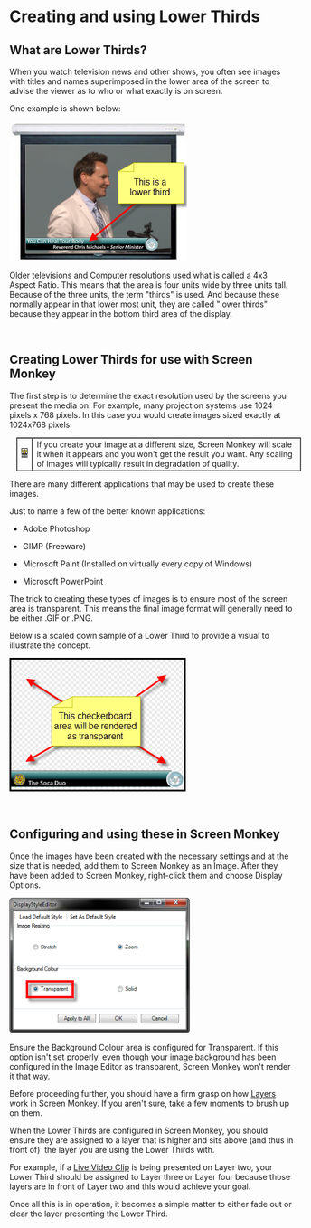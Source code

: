 <h1>Creating and using Lower Thirds</h1>
<h2>What are Lower Thirds?</h2>
<p>When you watch television news and other shows, you often see images 
 with titles and names superimposed in the lower area of the screen to 
 advise the viewer as to who or what exactly is on screen. </p>
<p>One example is shown below:</p>
<p class="hcp2"><img src="../../images/LowerThird.png" alt="" border="0" class="hcp3"></p>
<p>Older televisions and Computer resolutions used what is called a 4x3 
 Aspect Ratio. This means that the area is four units wide by three units 
 tall. Because of the three units, the term &quot;thirds&quot; is used. 
 And because these normally appear in that lower most unit, they are called 
 &quot;lower thirds&quot; because they appear in the bottom third area 
 of the display.</p>
<p>&#160;</p>
<h2>Creating Lower Thirds for use with Screen Monkey</h2>
<p>The first step is to determine the exact resolution used by the screens 
 you present the media on. For example, many projection systems use 1024 
 pixels x 768 pixels. In this case you would create images sized exactly 
 at 1024x768 pixels.</p>
<table style="margin-left: 12px; border-collapse: separate; border-collapse: separate;" 
		 cellspacing="0" border="1">
	<col>
	<col>
	<tr>
		<td><img src="../../images/Noteimage.png" alt="" border="0" class="hcp3"></td>
		<td>If you create your image at a different size, Screen Monkey 
		 will scale it when it appears and you won't get the result you 
		 want. Any scaling of images will typically result in degradation 
		 of quality.</td>
	</tr>
</table>
<p>There are many different applications that may be used to create these 
 images.</p>
<p>Just to name a few of the better known applications:</p>
<ul type="disc">
	<li><p>Adobe Photoshop</p></li>
	<li><p>GIMP (Freeware)</p></li>
	<li><p>Microsoft Paint (Installed on virtually every copy of Windows)</p></li>
	<li><p>Microsoft PowerPoint</p></li>
</ul>
<p>The trick to creating these types of images is to ensure most of the 
 screen area is transparent. This means the final image format will generally 
 need to be either .GIF or .PNG. </p>
<p>Below is a scaled down sample of a Lower Third to provide a visual to 
 illustrate the concept.</p>
<p class="hcp2"><img src="../../images/LowerThirdExample.png" alt="" border="0" class="hcp3"></p>
<p>&#160;</p>
<h2>Configuring and using these in Screen Monkey</h2>
<p>Once the images have been created with the necessary settings and at 
 the size that is needed, add them to Screen Monkey as an Image. After 
 they have been added to Screen Monkey, right-click them and choose <span class="hcp4">Display Options</span>.</p>
<p class="hcp2"><img src="../../images/DisplayStyleEditor.png" alt="" border="0" class="hcp3"></p>
<p>Ensure the <span class="hcp4">Background Colour</span> 
 area is configured for <span class="hcp4">Transparent</span>. 
 If this option isn't set properly, even though your image background has 
 been configured in the Image Editor as transparent, Screen Monkey won't 
 render it that way.</p>
<p>Before proceeding further, you should have a firm grasp on how <a href="../WorkingWithShows/DisplayLayers.md">Layers</a> 
 work in Screen Monkey. If you aren't sure, take a few moments to brush 
 up on them.</p>
<p>When the Lower Thirds are configured in Screen Monkey, you should ensure 
 they are assigned to a layer that is higher and sits above (and thus in 
 front of) &#160;the layer you are using the Lower Thirds with. </p>
<p>For example, if a <a href="../../reference/clipTypes/LiveVideoClip.md">Live 
 Video Clip</a> is being presented on Layer two, your Lower Third should 
 be assigned to Layer three or Layer four because those layers are in front 
 of Layer two and this would achieve your goal.</p>
<p>Once all this is in operation, it becomes a simple matter to either 
 fade out or clear the layer presenting the Lower Third.</p>

